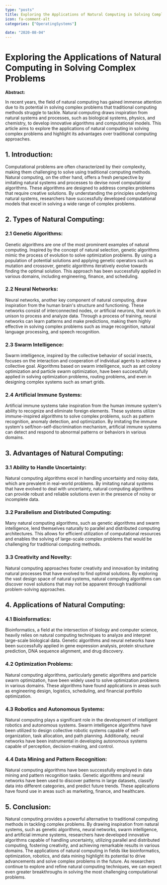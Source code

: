 ```yaml
---
type: "posts"
title: Exploring the Applications of Natural Computing in Solving Complex Problems
icon: fa-comment-alt
categories: ["OperatingSystems"]

date: "2020-08-04"
---
```




# Exploring the Applications of Natural Computing in Solving Complex Problems

**Abstract:**

In recent years, the field of natural computing has gained immense attention due to its potential in solving complex problems that traditional computing methods struggle to tackle. Natural computing draws inspiration from natural systems and processes, such as biological systems, physics, and chemistry, to develop innovative algorithms and computational models. This article aims to explore the applications of natural computing in solving complex problems and highlight its advantages over traditional computing approaches.

## 1. Introduction:

Computational problems are often characterized by their complexity, making them challenging to solve using traditional computing methods. Natural computing, on the other hand, offers a fresh perspective by imitating natural systems and processes to devise novel computational algorithms. These algorithms are designed to address complex problems that require creative solutions. By understanding the principles underlying natural systems, researchers have successfully developed computational models that excel in solving a wide range of complex problems.

## 2. Types of Natural Computing:
### 2.1 Genetic Algorithms:

Genetic algorithms are one of the most prominent examples of natural computing. Inspired by the concept of natural selection, genetic algorithms mimic the process of evolution to solve optimization problems. By using a population of potential solutions and applying genetic operators such as mutation and crossover, genetic algorithms iteratively evolve towards finding the optimal solution. This approach has been successfully applied in various domains, including engineering, finance, and scheduling.

### 2.2 Neural Networks:

Neural networks, another key component of natural computing, draw inspiration from the human brain's structure and functioning. These networks consist of interconnected nodes, or artificial neurons, that work in unison to process and analyze data. Through a process of training, neural networks can learn patterns and make predictions, making them highly effective in solving complex problems such as image recognition, natural language processing, and speech recognition.

### 2.3 Swarm Intelligence:

Swarm intelligence, inspired by the collective behavior of social insects, focuses on the interaction and cooperation of individual agents to achieve a collective goal. Algorithms based on swarm intelligence, such as ant colony optimization and particle swarm optimization, have been successfully applied in solving optimization problems, routing problems, and even in designing complex systems such as smart grids.

### 2.4 Artificial Immune Systems:

Artificial immune systems take inspiration from the human immune system's ability to recognize and eliminate foreign elements. These systems utilize immune-inspired algorithms to solve complex problems, such as pattern recognition, anomaly detection, and optimization. By imitating the immune system's self/non-self-discrimination mechanism, artificial immune systems can detect and respond to abnormal patterns or behaviors in various domains.

## 3. Advantages of Natural Computing:
### 3.1 Ability to Handle Uncertainty:

Natural computing algorithms excel in handling uncertainty and noisy data, which are prevalent in real-world problems. By imitating natural systems that have evolved to deal with uncertainty, natural computing algorithms can provide robust and reliable solutions even in the presence of noisy or incomplete data.

### 3.2 Parallelism and Distributed Computing:

Many natural computing algorithms, such as genetic algorithms and swarm intelligence, lend themselves naturally to parallel and distributed computing architectures. This allows for efficient utilization of computational resources and enables the solving of large-scale complex problems that would be challenging for traditional computing methods.

### 3.3 Creativity and Novelty:

Natural computing approaches foster creativity and innovation by imitating natural processes that have evolved to find optimal solutions. By exploring the vast design space of natural systems, natural computing algorithms can discover novel solutions that may not be apparent through traditional problem-solving approaches.

## 4. Applications of Natural Computing:
### 4.1 Bioinformatics:

Bioinformatics, a field at the intersection of biology and computer science, heavily relies on natural computing techniques to analyze and interpret large-scale biological data. Genetic algorithms and neural networks have been successfully applied in gene expression analysis, protein structure prediction, DNA sequence alignment, and drug discovery.

### 4.2 Optimization Problems:

Natural computing algorithms, particularly genetic algorithms and particle swarm optimization, have been widely used to solve optimization problems in various domains. These algorithms have found applications in areas such as engineering design, logistics, scheduling, and financial portfolio optimization.

### 4.3 Robotics and Autonomous Systems:

Natural computing plays a significant role in the development of intelligent robotics and autonomous systems. Swarm intelligence algorithms have been utilized to design collective robotic systems capable of self-organization, task allocation, and path planning. Additionally, neural networks have been instrumental in developing autonomous systems capable of perception, decision-making, and control.

### 4.4 Data Mining and Pattern Recognition:

Natural computing algorithms have been successfully employed in data mining and pattern recognition tasks. Genetic algorithms and neural networks have been used to discover patterns in large datasets, classify data into different categories, and predict future trends. These applications have found use in areas such as marketing, finance, and healthcare.

## 5. Conclusion:

Natural computing provides a powerful alternative to traditional computing methods in tackling complex problems. By drawing inspiration from natural systems, such as genetic algorithms, neural networks, swarm intelligence, and artificial immune systems, researchers have developed innovative algorithms capable of handling uncertainty, utilizing parallel and distributed computing, fostering creativity, and achieving remarkable results in various domains. The applications of natural computing in fields like bioinformatics, optimization, robotics, and data mining highlight its potential to drive advancements and solve complex problems in the future. As researchers continue to explore and refine natural computing techniques, we can expect even greater breakthroughs in solving the most challenging computational problems.